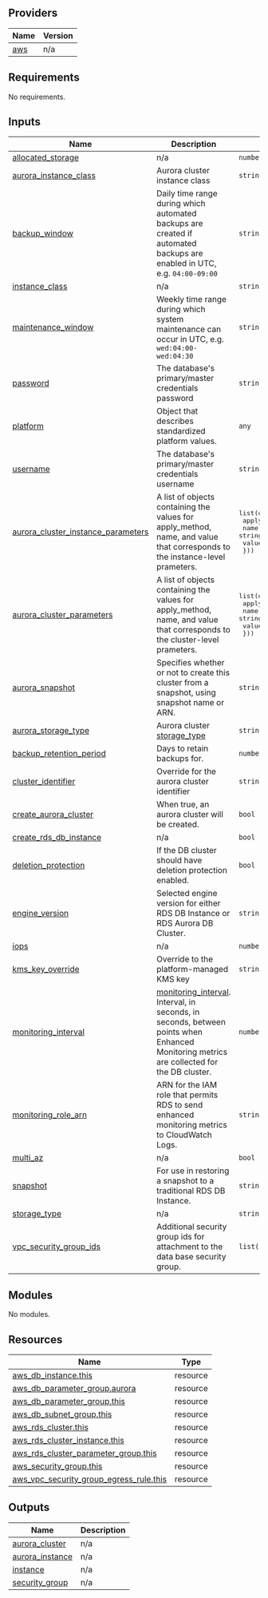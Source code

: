 <!-- BEGIN_TF_DOCS -->
<!--WARNING: GENERATED CONTENT with terraform-docs, e.g.
     'terraform-docs --config "$(git rev-parse --show-toplevel)/.terraform-docs.yml" .'
     Manually updating sections between TF_DOCS tags may be overwritten.
     See https://terraform-docs.io/user-guide/configuration/ for more information.
-->
## Providers

| Name | Version |
|------|---------|
| <a name="provider_aws"></a> [aws](#provider\_aws) | n/a |

<!--WARNING: GENERATED CONTENT with terraform-docs, e.g.
     'terraform-docs --config "$(git rev-parse --show-toplevel)/.terraform-docs.yml" .'
     Manually updating sections between TF_DOCS tags may be overwritten.
     See https://terraform-docs.io/user-guide/configuration/ for more information.
-->
## Requirements

No requirements.

<!--WARNING: GENERATED CONTENT with terraform-docs, e.g.
     'terraform-docs --config "$(git rev-parse --show-toplevel)/.terraform-docs.yml" .'
     Manually updating sections between TF_DOCS tags may be overwritten.
     See https://terraform-docs.io/user-guide/configuration/ for more information.
-->
## Inputs

| Name | Description | Type | Default | Required |
|------|-------------|------|---------|:--------:|
| <a name="input_allocated_storage"></a> [allocated\_storage](#input\_allocated\_storage) | n/a | `number` | n/a | yes |
| <a name="input_aurora_instance_class"></a> [aurora\_instance\_class](#input\_aurora\_instance\_class) | Aurora cluster instance class | `string` | n/a | yes |
| <a name="input_backup_window"></a> [backup\_window](#input\_backup\_window) | Daily time range during which automated backups are created if automated backups are enabled in UTC, e.g. `04:00-09:00` | `string` | n/a | yes |
| <a name="input_instance_class"></a> [instance\_class](#input\_instance\_class) | n/a | `string` | n/a | yes |
| <a name="input_maintenance_window"></a> [maintenance\_window](#input\_maintenance\_window) | Weekly time range during which system maintenance can occur in UTC, e.g. `wed:04:00-wed:04:30` | `string` | n/a | yes |
| <a name="input_password"></a> [password](#input\_password) | The database's primary/master credentials password | `string` | n/a | yes |
| <a name="input_platform"></a> [platform](#input\_platform) | Object that describes standardized platform values. | `any` | n/a | yes |
| <a name="input_username"></a> [username](#input\_username) | The database's primary/master credentials username | `string` | n/a | yes |
| <a name="input_aurora_cluster_instance_parameters"></a> [aurora\_cluster\_instance\_parameters](#input\_aurora\_cluster\_instance\_parameters) | A list of objects containing the values for apply\_method, name, and value that corresponds to the instance-level prameters. | <pre>list(object({<br/>    apply_method = string<br/>    name         = string<br/>    value        = any<br/>  }))</pre> | `[]` | no |
| <a name="input_aurora_cluster_parameters"></a> [aurora\_cluster\_parameters](#input\_aurora\_cluster\_parameters) | A list of objects containing the values for apply\_method, name, and value that corresponds to the cluster-level prameters. | <pre>list(object({<br/>    apply_method = string<br/>    name         = string<br/>    value        = any<br/>  }))</pre> | `[]` | no |
| <a name="input_aurora_snapshot"></a> [aurora\_snapshot](#input\_aurora\_snapshot) | Specifies whether or not to create this cluster from a snapshot, using snapshot name or ARN. | `string` | `null` | no |
| <a name="input_aurora_storage_type"></a> [aurora\_storage\_type](#input\_aurora\_storage\_type) | Aurora cluster [storage\_type](https://registry.terraform.io/providers/hashicorp/aws/latest/docs/resources/rds_cluster#storage_type-1) | `string` | `""` | no |
| <a name="input_backup_retention_period"></a> [backup\_retention\_period](#input\_backup\_retention\_period) | Days to retain backups for. | `number` | `1` | no |
| <a name="input_cluster_identifier"></a> [cluster\_identifier](#input\_cluster\_identifier) | Override for the aurora cluster identifier | `string` | `null` | no |
| <a name="input_create_aurora_cluster"></a> [create\_aurora\_cluster](#input\_create\_aurora\_cluster) | When true, an aurora cluster will be created. | `bool` | `false` | no |
| <a name="input_create_rds_db_instance"></a> [create\_rds\_db\_instance](#input\_create\_rds\_db\_instance) | n/a | `bool` | `false` | no |
| <a name="input_deletion_protection"></a> [deletion\_protection](#input\_deletion\_protection) | If the DB cluster should have deletion protection enabled. | `bool` | `true` | no |
| <a name="input_engine_version"></a> [engine\_version](#input\_engine\_version) | Selected engine version for either RDS DB Instance or RDS Aurora DB Cluster. | `string` | `"16.8"` | no |
| <a name="input_iops"></a> [iops](#input\_iops) | n/a | `number` | `null` | no |
| <a name="input_kms_key_override"></a> [kms\_key\_override](#input\_kms\_key\_override) | Override to the platform-managed KMS key | `string` | `null` | no |
| <a name="input_monitoring_interval"></a> [monitoring\_interval](#input\_monitoring\_interval) | [monitoring\_interval](https://registry.terraform.io/providers/hashicorp/aws/5.100.0/docs/resources/rds_cluster#monitoring_interval-1). Interval, in seconds, in seconds, between points when Enhanced Monitoring metrics are collected for the DB cluster. | `number` | `15` | no |
| <a name="input_monitoring_role_arn"></a> [monitoring\_role\_arn](#input\_monitoring\_role\_arn) | ARN for the IAM role that permits RDS to send enhanced monitoring metrics to CloudWatch Logs. | `string` | `null` | no |
| <a name="input_multi_az"></a> [multi\_az](#input\_multi\_az) | n/a | `bool` | `false` | no |
| <a name="input_snapshot"></a> [snapshot](#input\_snapshot) | For use in restoring a snapshot to a traditional RDS DB Instance. | `string` | `null` | no |
| <a name="input_storage_type"></a> [storage\_type](#input\_storage\_type) | n/a | `string` | `null` | no |
| <a name="input_vpc_security_group_ids"></a> [vpc\_security\_group\_ids](#input\_vpc\_security\_group\_ids) | Additional security group ids for attachment to the data base security group. | `list(string)` | `[]` | no |

<!--WARNING: GENERATED CONTENT with terraform-docs, e.g.
     'terraform-docs --config "$(git rev-parse --show-toplevel)/.terraform-docs.yml" .'
     Manually updating sections between TF_DOCS tags may be overwritten.
     See https://terraform-docs.io/user-guide/configuration/ for more information.
-->
## Modules

No modules.

<!--WARNING: GENERATED CONTENT with terraform-docs, e.g.
     'terraform-docs --config "$(git rev-parse --show-toplevel)/.terraform-docs.yml" .'
     Manually updating sections between TF_DOCS tags may be overwritten.
     See https://terraform-docs.io/user-guide/configuration/ for more information.
-->
## Resources

| Name | Type |
|------|------|
| [aws_db_instance.this](https://registry.terraform.io/providers/hashicorp/aws/latest/docs/resources/db_instance) | resource |
| [aws_db_parameter_group.aurora](https://registry.terraform.io/providers/hashicorp/aws/latest/docs/resources/db_parameter_group) | resource |
| [aws_db_parameter_group.this](https://registry.terraform.io/providers/hashicorp/aws/latest/docs/resources/db_parameter_group) | resource |
| [aws_db_subnet_group.this](https://registry.terraform.io/providers/hashicorp/aws/latest/docs/resources/db_subnet_group) | resource |
| [aws_rds_cluster.this](https://registry.terraform.io/providers/hashicorp/aws/latest/docs/resources/rds_cluster) | resource |
| [aws_rds_cluster_instance.this](https://registry.terraform.io/providers/hashicorp/aws/latest/docs/resources/rds_cluster_instance) | resource |
| [aws_rds_cluster_parameter_group.this](https://registry.terraform.io/providers/hashicorp/aws/latest/docs/resources/rds_cluster_parameter_group) | resource |
| [aws_security_group.this](https://registry.terraform.io/providers/hashicorp/aws/latest/docs/resources/security_group) | resource |
| [aws_vpc_security_group_egress_rule.this](https://registry.terraform.io/providers/hashicorp/aws/latest/docs/resources/vpc_security_group_egress_rule) | resource |

<!--WARNING: GENERATED CONTENT with terraform-docs, e.g.
     'terraform-docs --config "$(git rev-parse --show-toplevel)/.terraform-docs.yml" .'
     Manually updating sections between TF_DOCS tags may be overwritten.
     See https://terraform-docs.io/user-guide/configuration/ for more information.
-->
## Outputs

| Name | Description |
|------|-------------|
| <a name="output_aurora_cluster"></a> [aurora\_cluster](#output\_aurora\_cluster) | n/a |
| <a name="output_aurora_instance"></a> [aurora\_instance](#output\_aurora\_instance) | n/a |
| <a name="output_instance"></a> [instance](#output\_instance) | n/a |
| <a name="output_security_group"></a> [security\_group](#output\_security\_group) | n/a |
<!-- END_TF_DOCS -->